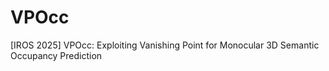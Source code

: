 # VPOcc
[IROS 2025] VPOcc: Exploiting Vanishing Point for Monocular 3D Semantic Occupancy Prediction
